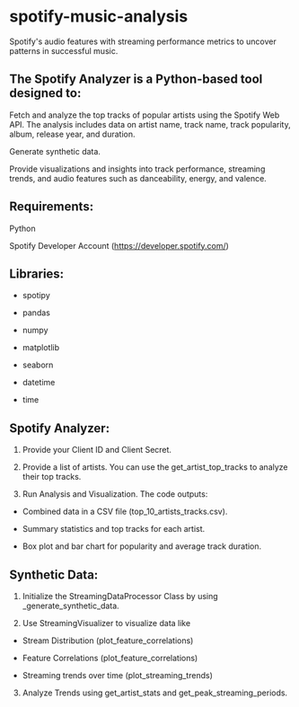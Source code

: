 # spotify-music-analysis
Spotify's audio features with streaming performance metrics to uncover patterns in successful music.

## The Spotify Analyzer is a Python-based tool designed to:

Fetch and analyze the top tracks of popular artists using the Spotify Web API. The analysis includes data on artist name, track name, track popularity, album, release year, and duration.

Generate synthetic data.

Provide visualizations and insights into track performance, streaming trends, and audio features such as danceability, energy, and valence.

## Requirements:

Python

Spotify Developer Account (https://developer.spotify.com/)

## Libraries:

- spotipy

- pandas

- numpy

- matplotlib

- seaborn

- datetime

- time

## Spotify Analyzer:

1. Provide your Client ID and Client Secret.

2. Provide a list of artists. You can use the get_artist_top_tracks to analyze their top tracks.

3. Run Analysis and Visualization. The code outputs:

- Combined data in a CSV file (top_10_artists_tracks.csv).

- Summary statistics and top tracks for each artist.

- Box plot and bar chart for popularity and average track duration.

## Synthetic Data:

1. Initialize the StreamingDataProcessor Class by using _generate_synthetic_data.

2. Use StreamingVisualizer to visualize data like

- Stream Distribution (plot_feature_correlations)

- Feature Correlations (plot_feature_correlations)

- Streaming trends over time (plot_streaming_trends)

3. Analyze Trends using get_artist_stats and get_peak_streaming_periods.
